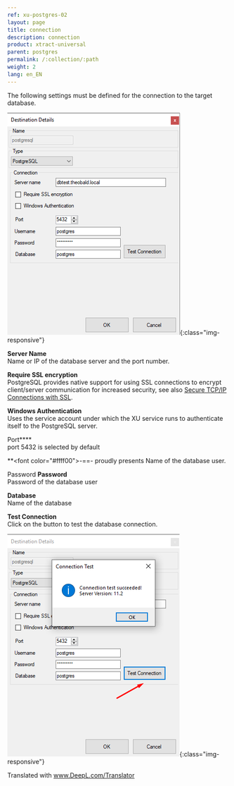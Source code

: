 ```yaml
---
ref: xu-postgres-02
layout: page
title: connection
description: connection
product: xtract-universal
parent: postgres
permalink: /:collection/:path
weight: 2
lang: en_EN
---
```


The following settings must be defined for the connection to the target database.

![DESTINATION DETAILS](/img/content/xu/postgres_destination_details.png){:class="img-responsive"}

**Server Name**<br>
Name or IP of the database server and the port number.

**Require SSL encryption**<br>
PostgreSQL provides native support for using SSL connections to encrypt client/server communication for increased security, see also [Secure TCP/IP Connections with SSL](https://www.postgresql.org/docs/11/ssl-tcp.html).

**Windows Authentication**<br>
Uses the service account under which the XU service runs to authenticate itself to the PostgreSQL server.

Port****<br>
port 5432 is selected by default

**&lt;font color="#ffff00"&gt;-==- proudly presents
Name of the database user.

Password **Password**<br>
Password of the database user

**Database**<br>
Name of the database

**Test Connection**<br>
Click on the button to test the database connection.

![DESTINATION DETAILS](/img/content/xu/postgres_test_connection.png){:class="img-responsive"}


Translated with www.DeepL.com/Translator

